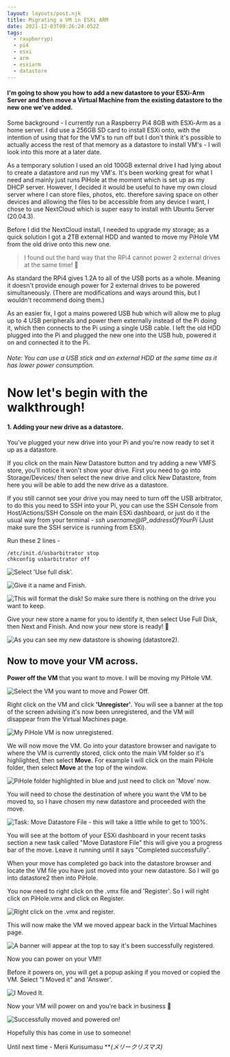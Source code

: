 ```yaml
---
layout: layouts/post.njk
title: Migrating a VM in ESXi ARM
date: 2021-12-03T09:26:24.052Z
tags:
  - raspberrypi
  - pi4
  - esxi
  - arm
  - esxiarm
  - datastore
---
```

#### **I'm going to show you how to add a new datastore to your ESXi-Arm Server and then move a Virtual Machine from the existing datastore to the new one we've added.**

Some background - I currently run a Raspberry Pi4 8GB with ESXi-Arm as a home server. I did use a 256GB SD card to install ESXi onto, with the intention of using that for the VM's to run off but I don't think it's possible to actually access the rest of that memory as a datastore to install VM's - I will look into this more at a later date. 

As a temporary solution I used an old 100GB external drive I had lying about to create a datastore and run my VM's. It's been working great for what I need and mainly just runs PiHole at the moment which is set up as my DHCP server. However, I decided it would be useful to have my own cloud server where I can store files, photos, etc. therefore saving space on other devices and allowing the files to be accessible from any device I want, I chose to use NextCloud which is super easy to install with Ubuntu Server (20.04.3).

Before I did the NextCloud install, I needed to upgrade my storage; as a quick solution I got a 2TB external HDD and wanted to move my PiHole VM from the old drive onto this new one. 

> I found out the hard way that the RPi4 cannot power 2 external drives at the same time! 🤦

As standard the RPi4 gives 1.2A to all of the USB ports as a whole. Meaning it doesn't provide enough power for 2 external drives to be powered simultaneously. (There are modifications and ways around this, but I wouldn't recommend doing them.) 

As an easier fix, I got a mains powered USB hub which will allow me to plug up to 4 USB peripherals and power them externally instead of the Pi doing it, which then connects to the Pi using a single USB cable. I left the old HDD plugged into the Pi and plugged the new one into the USB hub, powered it on and connected it to the Pi. 

###### *Note: You can use a USB stick and an external HDD at the same time as it has lower power consumption.*

# Now let's begin with the walkthrough! 

#### 1. Adding your new drive as a datastore.

You've plugged your new drive into your Pi and you're now ready to set it up as a datastore. 

If you click on the main New Datastore button and try adding a new VMFS store, you'll notice it won't show your drive. First you need to go into Storage/Devices/ then select the new drive and click New Datastore, from here you will be able to add the new drive as a datastore. 

If you still cannot see your drive you may need to turn off the USB arbitrator, to do this you need to SSH into your Pi, you can use the SSH Console from Host/Actions/SSH Console on the main ESXi dashboard, or just do it the usual way from your terminal *\- ssh username@IP_addressOfYourPi*  (Just make sure the SSH service is running from ESXi).

Run these 2 lines - 

```
/etc/init.d/usbarbitrator stop
chkconfig usbarbitrator off
```

![](/images/1-adding-new-datastore-couldnt-see-it-when-clicking-on-the-main-add-datastore-button-so-had-to-go-to-devices-and-do-it-from-there.jpg "Select 'Use full disk'.")

![](/images/2.jpg "Give it a name and Finish. ")

![](/images/3.jpg "This will format the disk! So make sure there is nothing on the drive you want to keep. ")



Give your new store a name for you to identify it, then select Use Full Disk, then Next and Finish. And now your new store is ready! 🎉

![](/images/4-done-now-its-showing-in-the-datastores-tab-and-can-be-used-for-vms.jpg "As you can see my new datastore is showing (datastore2).")

## Now to move your VM across.



**Power off the VM** that you want to move. I will be moving my PiHole VM. 

![](/images/5-power-off-vm-before-we-will-move-it-to-the-other-datastore.jpg "Select the VM you want to move and Power Off. ")



Right click on the VM and click **'Unregister'**. You will see a banner at the top of the screen advising it's now been unregistered, and the VM will disappear from the Virtual Machines page. 

![](/images/6-ive-now-powered-it-off-and-un-registered-the-vm-so-its-dissapeared.jpg "My PiHole VM is now unregistered. ")

We will now move the VM. Go into your datastore browser and navigate to where the VM is currently stored, click onto the main VM folder so it's highlighted, then select **Move.** For example I will click on the main PiHole folder, then select **Move** at the top of the window. 

![](/images/7-select-the-vm-you-want-to-move-so-its-highlighted-then-click-move-and-select-the-store-you-want-it-moved-to.jpg "PiHole folder highlighted in blue and just need to click on 'Move' now. ")

You will need to chose the destination of where you want the VM to be moved to, so I have chosen my new datastore and proceeded with the move. 

![](/images/8-once-youve-selected-to-move-to-the-new-datastore-it-you-can-close-the-window-and-it-will-show-at-the-bottom-the-progress-of-the-move.jpg "Task: Move Datastore File - this will take a little while to get to 100%.")

You will see at the bottom of your ESXi dashboard in your recent tasks section a new task called "Move Datastore File" this will give you a progress bar of the move. Leave it running until it says "Completed successfully". 

When your move has completed go back into the datastore browser and locate the VM file you have just moved into your new datastore. So I will go into datastore2 then into PiHole. 

You now need to right click on the .vmx file and 'Register'. So I will right click on PiHole.vmx and click on Register. 

![](/images/9-when-its-finished-the-move-go-into-the-datastore-browser-click-on-the-.vmx-file-in-the-new-store-and-register-that-vmx-file.jpg "Right click on the .vmx and register.")

This will now make the VM we moved appear back in the Virtual Machines page.   

![](/images/10-it-should-tell-you-at-the-top-if-it-s-sucessful.jpg "A banner will appear at the top to say it's been successfully registered. ")

Now you can power on your VM!!



Before it powers on, you will get a popup asking if you moved or copied the VM. Select "I Moved it" and 'Answer'. 

![](/images/11-go-back-to-the-vm-page-and-power-on-the-vm-we-just-moved-it-will-prompt-you-select-i-moved-it.jpg "I Moved It.")

Now your VM will power on and you're back in business 🙌



![](/images/12-it-will-then-power-on-.jpg "Successfully moved and powered on! ")



Hopefully this has come in use to someone! 



Until next time - Merii Kurisumasu ***(*メリークリスマス)**